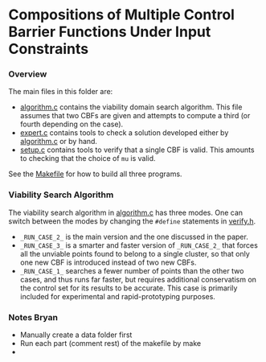 # Compositions of Multiple Control Barrier Functions Under Input Constraints

### Overview

The main files in this folder are:
 * [algorithm.c](algorithm.c) contains the viability domain search algorithm. This file assumes that two CBFs are given and attempts to compute a third (or fourth depending on the case).
 * [expert.c](expert.c) contains tools to check a solution developed either by [algorithm.c](algorithm.c) or by hand.
 * [setup.c](setup.c) contains tools to verify that a single CBF is valid. This amounts to checking that the choice of `mu` is valid.
 
See the [Makefile](Makefile) for how to build all three programs.

### Viability Search Algorithm

The viability search algorithm in [algorithm.c](algorithm.c) has three modes. One can switch between the modes by changing the `#define` statements in [verify.h](verify.h).
 * `_RUN_CASE_2_` is the main version and the one discussed in the paper.
 * `_RUN_CASE_3_` is a smarter and faster version of `_RUN_CASE_2_` that forces all the unviable points found to belong to a single cluster, so that only one new CBF is introduced instead of two new CBFs.
 * `_RUN_CASE_1_` searches a fewer number of points than the other two cases, and thus runs far faster, but requires additional conservatism on the control set for its results to be accurate. This case is primarily included for experimental and rapid-prototyping purposes. 

 ### Notes Bryan
 * Manually create a data folder first
 * Run each part (comment rest) of the makefile by make
 * 
